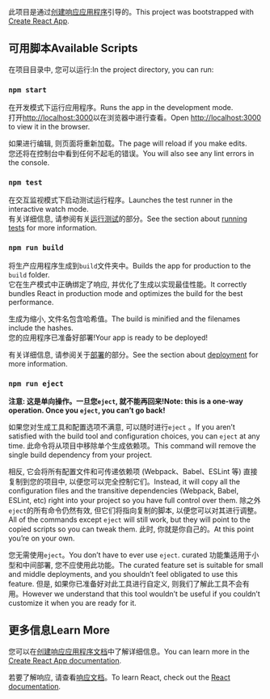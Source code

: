 <span data-ttu-id="9cc10-101">此项目是通过[创建响应应用程序](https://github.com/facebook/create-react-app)引导的。</span><span class="sxs-lookup"><span data-stu-id="9cc10-101">This project was bootstrapped with [Create React App](https://github.com/facebook/create-react-app).</span></span>

## <a name="available-scripts"></a><span data-ttu-id="9cc10-102">可用脚本</span><span class="sxs-lookup"><span data-stu-id="9cc10-102">Available Scripts</span></span>

<span data-ttu-id="9cc10-103">在项目目录中, 您可以运行:</span><span class="sxs-lookup"><span data-stu-id="9cc10-103">In the project directory, you can run:</span></span>

### `npm start`

<span data-ttu-id="9cc10-104">在开发模式下运行应用程序。</span><span class="sxs-lookup"><span data-stu-id="9cc10-104">Runs the app in the development mode.</span></span><br>
<span data-ttu-id="9cc10-105">打开[http://localhost:3000](http://localhost:3000)以在浏览器中进行查看。</span><span class="sxs-lookup"><span data-stu-id="9cc10-105">Open [http://localhost:3000](http://localhost:3000) to view it in the browser.</span></span>

<span data-ttu-id="9cc10-106">如果进行编辑, 则页面将重新加载。</span><span class="sxs-lookup"><span data-stu-id="9cc10-106">The page will reload if you make edits.</span></span><br>
<span data-ttu-id="9cc10-107">您还将在控制台中看到任何不起毛的错误。</span><span class="sxs-lookup"><span data-stu-id="9cc10-107">You will also see any lint errors in the console.</span></span>

### `npm test`

<span data-ttu-id="9cc10-108">在交互监视模式下启动测试运行程序。</span><span class="sxs-lookup"><span data-stu-id="9cc10-108">Launches the test runner in the interactive watch mode.</span></span><br>
<span data-ttu-id="9cc10-109">有关详细信息, 请参阅有关[运行测试](https://facebook.github.io/create-react-app/docs/running-tests)的部分。</span><span class="sxs-lookup"><span data-stu-id="9cc10-109">See the section about [running tests](https://facebook.github.io/create-react-app/docs/running-tests) for more information.</span></span>

### `npm run build`

<span data-ttu-id="9cc10-110">将生产应用程序生成到`build`文件夹中。</span><span class="sxs-lookup"><span data-stu-id="9cc10-110">Builds the app for production to the `build` folder.</span></span><br>
<span data-ttu-id="9cc10-111">它在生产模式中正确绑定了响应, 并优化了生成以实现最佳性能。</span><span class="sxs-lookup"><span data-stu-id="9cc10-111">It correctly bundles React in production mode and optimizes the build for the best performance.</span></span>

<span data-ttu-id="9cc10-112">生成为缩小, 文件名包含哈希值。</span><span class="sxs-lookup"><span data-stu-id="9cc10-112">The build is minified and the filenames include the hashes.</span></span><br>
<span data-ttu-id="9cc10-113">您的应用程序已准备好部署!</span><span class="sxs-lookup"><span data-stu-id="9cc10-113">Your app is ready to be deployed!</span></span>

<span data-ttu-id="9cc10-114">有关详细信息, 请参阅关于[部署](https://facebook.github.io/create-react-app/docs/deployment)的部分。</span><span class="sxs-lookup"><span data-stu-id="9cc10-114">See the section about [deployment](https://facebook.github.io/create-react-app/docs/deployment) for more information.</span></span>

### `npm run eject`

<span data-ttu-id="9cc10-115">**注意: 这是单向操作。一旦您`eject`, 就不能再回来!**</span><span class="sxs-lookup"><span data-stu-id="9cc10-115">**Note: this is a one-way operation. Once you `eject`, you can’t go back!**</span></span>

<span data-ttu-id="9cc10-116">如果您对生成工具和配置选项不满意, 可以随时进行`eject` 。</span><span class="sxs-lookup"><span data-stu-id="9cc10-116">If you aren’t satisfied with the build tool and configuration choices, you can `eject` at any time.</span></span> <span data-ttu-id="9cc10-117">此命令将从项目中移除单个生成依赖项。</span><span class="sxs-lookup"><span data-stu-id="9cc10-117">This command will remove the single build dependency from your project.</span></span>

<span data-ttu-id="9cc10-118">相反, 它会将所有配置文件和可传递依赖项 (Webpack、Babel、ESLint 等) 直接复制到您的项目中, 以便您可以完全控制它们。</span><span class="sxs-lookup"><span data-stu-id="9cc10-118">Instead, it will copy all the configuration files and the transitive dependencies (Webpack, Babel, ESLint, etc) right into your project so you have full control over them.</span></span> <span data-ttu-id="9cc10-119">除之外`eject`的所有命令仍然有效, 但它们将指向复制的脚本, 以便您可以对其进行调整。</span><span class="sxs-lookup"><span data-stu-id="9cc10-119">All of the commands except `eject` will still work, but they will point to the copied scripts so you can tweak them.</span></span> <span data-ttu-id="9cc10-120">此时, 你就是你自己的。</span><span class="sxs-lookup"><span data-stu-id="9cc10-120">At this point you’re on your own.</span></span>

<span data-ttu-id="9cc10-121">您无需使用`eject`。</span><span class="sxs-lookup"><span data-stu-id="9cc10-121">You don’t have to ever use `eject`.</span></span> <span data-ttu-id="9cc10-122">curated 功能集适用于小型和中间部署, 您不应使用此功能。</span><span class="sxs-lookup"><span data-stu-id="9cc10-122">The curated feature set is suitable for small and middle deployments, and you shouldn’t feel obligated to use this feature.</span></span> <span data-ttu-id="9cc10-123">但是, 如果你已准备好对此工具进行自定义, 则我们了解此工具不会有用。</span><span class="sxs-lookup"><span data-stu-id="9cc10-123">However we understand that this tool wouldn’t be useful if you couldn’t customize it when you are ready for it.</span></span>

## <a name="learn-more"></a><span data-ttu-id="9cc10-124">更多信息</span><span class="sxs-lookup"><span data-stu-id="9cc10-124">Learn More</span></span>

<span data-ttu-id="9cc10-125">您可以在[创建响应应用程序文档](https://facebook.github.io/create-react-app/docs/getting-started)中了解详细信息。</span><span class="sxs-lookup"><span data-stu-id="9cc10-125">You can learn more in the [Create React App documentation](https://facebook.github.io/create-react-app/docs/getting-started).</span></span>

<span data-ttu-id="9cc10-126">若要了解响应, 请查看[响应文档](https://reactjs.org/)。</span><span class="sxs-lookup"><span data-stu-id="9cc10-126">To learn React, check out the [React documentation](https://reactjs.org/).</span></span>
